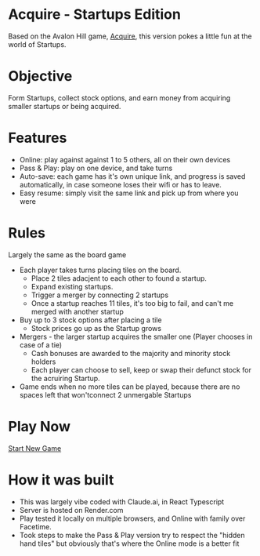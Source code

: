# Acquire - Startups Edition

Based on the Avalon Hill game, [Acquire](https://eu.nobleknight.com/P/2147380348/Acquire-1976-Edition), this version pokes a little fun at the world of Startups.

# Objective
Form Startups, collect stock options, and earn money from acquiring smaller startups or being acquired.


# Features
* Online: play against against 1 to 5 others, all on their own devices
* Pass & Play: play on one device, and take turns
* Auto-save: each game has it's own unique link, and progress is saved automatically, in case someone loses their wifi or has to leave.
* Easy resume: simply visit the same link and pick up from where you were

# Rules
Largely the same as the board game
* Each player takes turns placing tiles on the board.
  * Place 2 tiles adacjent to each other to found a startup. 
  * Expand existing startups.
  * Trigger a merger by connecting 2 startups
  * Once a startup reaches 11 tiles, it's too big to fail, and can't me merged with another startup
* Buy up to 3 stock options after placing a tile
  * Stock prices go up as the Startup grows
* Mergers - the larger startup acquires the smaller one (Player chooses in case of a tie)
  * Cash bonuses are awarded to the majority and minority stock holders
  * Each player can choose to sell, keep or swap their defunct stock for the acruiring Startup.
* Game ends when no more tiles can be played, because there are no spaces left that won'tconnect 2 unmergable Startups

# Play Now
[Start New Game](https://petroleumjelliffe.github.io/acquire-startups-m1/)

# How it was built
* This was largely vibe coded with Claude.ai, in React Typescript
* Server is hosted on Render.com
* Play tested it locally on multiple browsers, and Online with family over Facetime.
* Took steps to make the Pass & Play version try to respect the "hidden hand tiles" but obviously that's where the Online mode is a better fit
